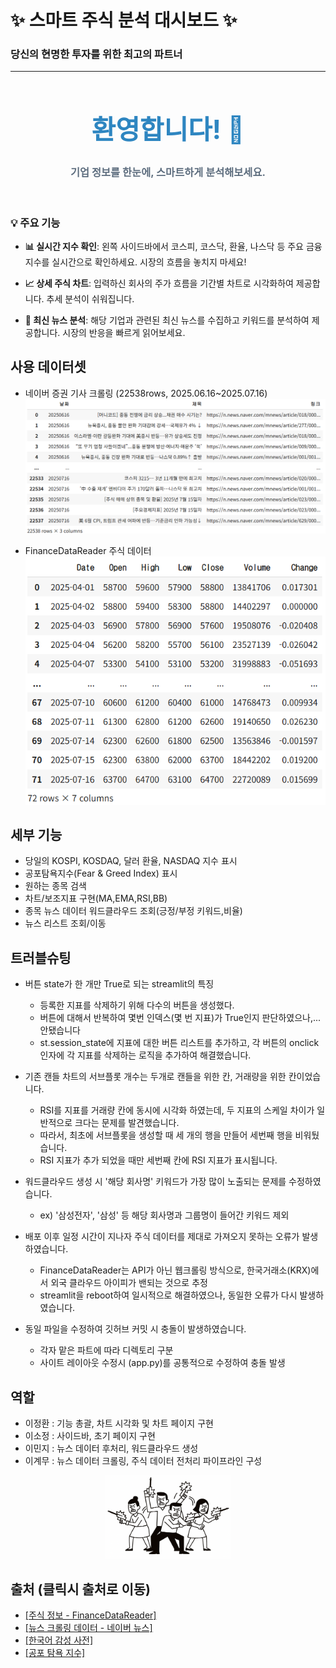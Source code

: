 # ✨ 스마트 주식 분석 대시보드 ✨

### 당신의 현명한 투자를 위한 최고의 파트너

---

<h1 style='text-align: center; color: #2E86C1; font-size: 3em;'>환영합니다! 👋</h1>
<h3 style='text-align: center; color: #5D6D7E;'>기업 정보를 한눈에, 스마트하게 분석해보세요.</h3>
<br>

### 💡 주요 기능

- **📊 실시간 지수 확인**: 왼쪽 사이드바에서 코스피, 코스닥, 환율, 나스닥 등 주요 금융 지수를 실시간으로 확인하세요. 시장의 흐름을 놓치지 마세요!

- **📈 상세 주식 차트**: 입력하신 회사의 주가 흐름을 기간별 차트로 시각화하여 제공합니다. 추세 분석이 쉬워집니다.

- **📰 최신 뉴스 분석**: 해당 기업과 관련된 최신 뉴스를 수집하고 키워드를 분석하여 제공합니다. 시장의 반응을 빠르게 읽어보세요.

## 사용 데이터셋

- 네이버 증권 기사 크롤링 (22538rows, 2025.06.16~2025.07.16)
  ![네이버 증권 기사 데이터프레임](news_df.png)

- FinanceDataReader 주식 데이터
  ![삼성전자 데이터프레임](stock_df.png)

## 세부 기능

- 당일의 KOSPI, KOSDAQ, 달러 환율, NASDAQ 지수 표시
- 공포탐욕지수(Fear & Greed Index) 표시
- 원하는 종목 검색
- 차트/보조지표 구현(MA,EMA,RSI,BB)
- 종목 뉴스 데이터 워드클라우드 조회(긍정/부정 키워드,비율)
- 뉴스 리스트 조회/이동

## 트러블슈팅

- 버튼 state가 한 개만 True로 되는 streamlit의 특징

  - 등록한 지표를 삭제하기 위해 다수의 버튼을 생성했다.
  - 버튼에 대해서 반복하여 몇번 인덱스(몇 번 지표)가 True인지 판단하였으나,... 안됐습니다
  - st.session_state에 지표에 대한 버튼 리스트를 추가하고, 각 버튼의 onclick 인자에 각 지표를 삭제하는 로직을 추가하여 해결했습니다.

- 기존 캔들 차트의 서브플롯 개수는 두개로 캔들을 위한 칸, 거래량을 위한 칸이었습니다.

  - RSI를 지표를 거래량 칸에 동시에 시각화 하였는데, 두 지표의 스케일 차이가 일반적으로 크다는 문제를 발견했습니다.
  - 따라서, 최초에 서브플롯을 생성할 때 세 개의 행을 만들어 세번째 행을 비워뒀습니다.
  - RSI 지표가 추가 되었을 때만 세번째 칸에 RSI 지표가 표시됩니다.

- 워드클라우드 생성 시 '해당 회사명' 키워드가 가장 많이 노출되는 문제를 수정하였습니다.

  - ex) '삼성전자', '삼성' 등 해당 회사명과 그룹명이 들어간 키워드 제외

- 배포 이후 일정 시간이 지나자 주식 데이터를 제대로 가져오지 못하는 오류가 발생하였습니다.
  - FinanceDataReader는 API가 아닌 웹크롤링 방식으로, 한국거래소(KRX)에서 외국 클라우드 아이피가 밴되는 것으로 추정
  - streamlit을 reboot하여 일시적으로 해결하였으나, 동일한 오류가 다시 발생하였습니다.

- 동일 파일을 수정하여 깃허브 커밋 시 충돌이 발생하였습니다.
  - 각자 맡은 파트에 따라 디렉토리 구분
  - 사이트 레이아웃 수정시 (app.py)를 공통적으로 수정하여 충돌 발생

## 역할
- 이정환 : 기능 총괄, 차트 시각화 및 차트 페이지 구현
- 이소정 : 사이드바, 초기 페이지 구현
- 이민지 : 뉴스 데이터 후처리, 워드클라우드 생성
- 이계무 : 뉴스 데이터 크롤링, 주식 데이터 전처리 파이프라인 구성

<p align="center">
  <img src="data/logo.png" width="200">
</p>


## 출처 (클릭시 출처로 이동)
* <a href='https://github.com/FinanceData/FinanceDataReader'>[주식 정보 - FinanceDataReader]</a>
* <a href='https://news.naver.com/breakingnews/section/101/258'>[뉴스 크롤링 데이터 - 네이버 뉴스]</a>
* <a href='https://github.com/zzaebok/ksenticnet/tree/master'>[한국어 감성 사전]</a>
* <a href='https://github.com/vterron/fear-and-greed?tab=readme-ov-file'>[공포 탐욕 지수]</a>
